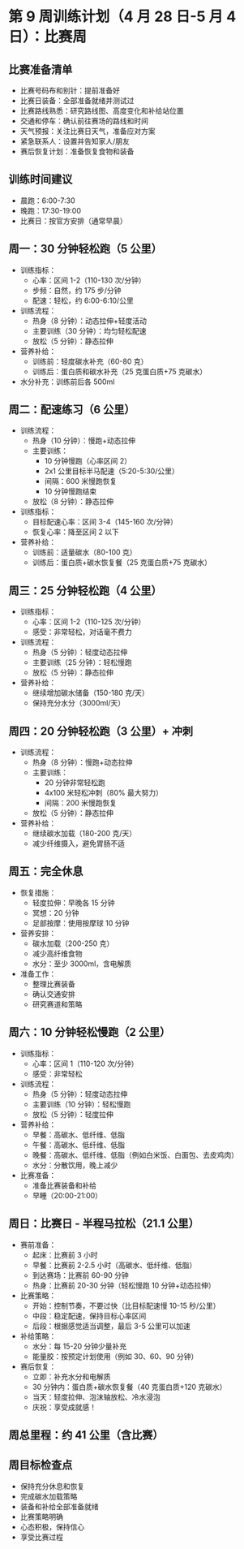 # 第 9 周训练计划（4 月 28 日-5 月 4 日）：比赛周

## 比赛准备清单

- 比赛号码布和别针：提前准备好
- 比赛日装备：全部准备就绪并测试过
- 比赛路线熟悉：研究路线图、高度变化和补给站位置
- 交通和停车：确认前往赛场的路线和时间
- 天气预报：关注比赛日天气，准备应对方案
- 紧急联系人：设置并告知家人/朋友
- 赛后恢复计划：准备恢复食物和装备

## 训练时间建议

- 晨跑：6:00-7:30
- 晚跑：17:30-19:00
- 比赛日：按官方安排（通常早晨）

## 周一：30 分钟轻松跑（5 公里）

- 训练指标：
  - 心率：区间 1-2（110-130 次/分钟）
  - 步频：自然，约 175 步/分钟
  - 配速：轻松，约 6:00-6:10/公里
- 训练流程：
  - 热身（8 分钟）：动态拉伸+轻度活动
  - 主要训练（30 分钟）：均匀轻松配速
  - 放松（5 分钟）：静态拉伸
- 营养补给：
  - 训练前：轻度碳水补充（60-80 克）
  - 训练后：蛋白质和碳水补充（25 克蛋白质+75 克碳水）
- 水分补充：训练前后各 500ml

## 周二：配速练习（6 公里）

- 训练流程：
  - 热身（10 分钟）：慢跑+动态拉伸
  - 主要训练：
    - 10 分钟慢跑（心率区间 2）
    - 2x1 公里目标半马配速（5:20-5:30/公里）
    - 间隔：600 米慢跑恢复
    - 10 分钟慢跑结束
  - 放松（8 分钟）：静态拉伸
- 训练指标：
  - 目标配速心率：区间 3-4（145-160 次/分钟）
  - 恢复心率：降至区间 2 以下
- 营养补给：
  - 训练前：适量碳水（80-100 克）
  - 训练后：蛋白质+碳水恢复餐（25 克蛋白质+75 克碳水）

## 周三：25 分钟轻松跑（4 公里）

- 训练指标：
  - 心率：区间 1-2（110-125 次/分钟）
  - 感受：非常轻松，对话毫不费力
- 训练流程：
  - 热身（5 分钟）：轻度动态拉伸
  - 主要训练（25 分钟）：轻松慢跑
  - 放松（5 分钟）：静态拉伸
- 营养补给：
  - 继续增加碳水储备（150-180 克/天）
  - 保持充分水分（3000ml/天）

## 周四：20 分钟轻松跑（3 公里）+ 冲刺

- 训练流程：
  - 热身（8 分钟）：慢跑+动态拉伸
  - 主要训练：
    - 20 分钟非常轻松跑
    - 4x100 米轻松冲刺（80% 最大努力）
    - 间隔：200 米慢跑恢复
  - 放松（5 分钟）：静态拉伸
- 营养补给：
  - 继续碳水加载（180-200 克/天）
  - 减少纤维摄入，避免胃肠不适

## 周五：完全休息

- 恢复措施：
  - 轻度拉伸：早晚各 15 分钟
  - 冥想：20 分钟
  - 足部按摩：使用按摩球 10 分钟
- 营养安排：
  - 碳水加载（200-250 克）
  - 减少高纤维食物
  - 水分：至少 3000ml，含电解质
- 准备工作：
  - 整理比赛装备
  - 确认交通安排
  - 研究赛道和策略

## 周六：10 分钟轻松慢跑（2 公里）

- 训练指标：
  - 心率：区间 1（110-120 次/分钟）
  - 感受：非常轻松
- 训练流程：
  - 热身（5 分钟）：轻度动态拉伸
  - 主要训练（10 分钟）：轻松慢跑
  - 放松（5 分钟）：轻度拉伸
- 营养补给：
  - 早餐：高碳水、低纤维、低脂
  - 午餐：高碳水、低纤维、低脂
  - 晚餐：高碳水、低纤维、低脂（例如白米饭、白面包、去皮鸡肉）
  - 水分：分散饮用，晚上减少
- 比赛准备：
  - 准备比赛装备和补给
  - 早睡（20:00-21:00）

## 周日：比赛日 - 半程马拉松（21.1 公里）

- 赛前准备：
  - 起床：比赛前 3 小时
  - 早餐：比赛前 2-2.5 小时（高碳水、低纤维、低脂）
  - 到达赛场：比赛前 60-90 分钟
  - 热身：比赛前 20-30 分钟（轻松慢跑 10 分钟+动态拉伸）
- 比赛策略：
  - 开始：控制节奏，不要过快（比目标配速慢 10-15 秒/公里）
  - 中段：稳定配速，保持目标心率区间
  - 后段：根据感觉适当调整，最后 3-5 公里可以加速
- 补给策略：
  - 水分：每 15-20 分钟少量补充
  - 能量胶：按预定计划使用（例如 30、60、90 分钟）
- 赛后恢复：
  - 立即：补充水分和电解质
  - 30 分钟内：蛋白质+碳水恢复餐（40 克蛋白质+120 克碳水）
  - 当天：轻度拉伸、泡沫轴放松、冷水浸泡
  - 庆祝：享受成就感！

## 周总里程：约 41 公里（含比赛）

## 周目标检查点

- 保持充分休息和恢复
- 完成碳水加载策略
- 装备和补给全部准备就绪
- 比赛策略明确
- 心态积极，保持信心
- 享受比赛过程
